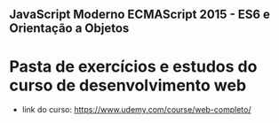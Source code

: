 ## JavaScript Moderno ECMAScript 2015 - ES6 e Orientação a Objetos

# Pasta de exercícios e estudos do curso de desenvolvimento web

- link do curso: https://www.udemy.com/course/web-completo/

